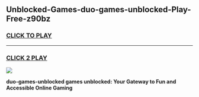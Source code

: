 
## Unblocked-Games-duo-games-unblocked-Play-Free-z90bz
<h3>
<a href="https://premium76.site?title=duo-games-unblocked&ref=21A">CLICK TO PLAY</a></h3>
<hr>

<h3>
<a href="https://premium76.site?title=duo-games-unblocked&ref=21A">CLICK 2 PLAY</a>
  
</h3>

<a href="https://premium76.site?title=duo-games-unblocked&ref=21A"><img src="https://clearcache.store/games.png"></a>


**duo-games-unblocked games unblocked: Your Gateway to Fun and Accessible Online Gaming**
